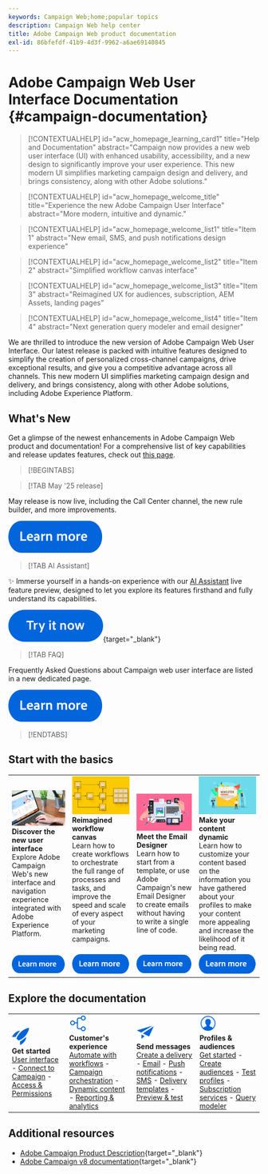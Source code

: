 ```yaml
---
keywords: Campaign Web;home;popular topics
description: Campaign Web help center
title: Adobe Campaign Web product documentation
exl-id: 86bfefdf-41b9-4d3f-9962-a6ae69140845
---
```

# Adobe Campaign Web User Interface Documentation {#campaign-documentation}

>[!CONTEXTUALHELP]
>id="acw_homepage_learning_card1"
>title="Help and Documentation"
>abstract="Campaign now provides a new web user interface (UI) with enhanced usability, accessibility, and a new design to significantly improve your user experience. This new modern UI simplifies marketing campaign design and delivery, and brings consistency, along with other Adobe solutions."

>[!CONTEXTUALHELP]
>id="acw_homepage_welcome_title"
>title="Experience the new Adobe Campaign User Interface"
>abstract="More modern, intuitive and dynamic."

>[!CONTEXTUALHELP]
>id="acw_homepage_welcome_list1"
>title="Item 1"
>abstract="New email, SMS, and push notifications design experience"

>[!CONTEXTUALHELP]
>id="acw_homepage_welcome_list2"
>title="Item 2"
>abstract="Simplified workflow canvas interface"

>[!CONTEXTUALHELP]
>id="acw_homepage_welcome_list3"
>title="Item 3"
>abstract="Reimagined UX for audiences, subscription, AEM Assets, landing pages"

>[!CONTEXTUALHELP]
>id="acw_homepage_welcome_list4"
>title="Item 4"
>abstract="Next generation query modeler and email designer"


We are thrilled to introduce the new version of Adobe Campaign Web User Interface. Our latest release is packed with intuitive features designed to simplify the creation of personalized cross-channel campaigns, drive exceptional results, and give you a competitive advantage across all channels. This new modern UI simplifies marketing campaign design and delivery, and brings consistency, along with other Adobe solutions, including Adobe Experience Platform.

## What's New

Get a glimpse of the newest enhancements in Adobe Campaign Web product and documentation! For a comprehensive list of key capabilities and release updates features, check out [this page](rn/whats-new.md).

>[!BEGINTABS]


>[!TAB May '25 release]

May release is now live, including the Call Center channel, the new rule builder, and more improvements.

[![Learn more button](assets/do-not-localize/learn-more-button.svg)](../v8/rn/release-notes.md)


>[!TAB AI Assistant]

✨ Immerse yourself in a hands-on experience with our [AI Assistant](../v8/email/generative-gs.md) live feature preview, designed to let you explore its features firsthand and fully understand its capabilities. 

[![Learn more button](assets/do-not-localize/try-it-button.svg)](https://experienceleague.adobe.com/en/apps/journey-optimizer/ai-assistant-content-accelerator){target="_blank"}

>[!TAB FAQ] 

Frequently Asked Questions about Campaign web user interface are listed in a new dedicated page.

[![Learn more button](assets/do-not-localize/learn-more-button.svg)](get-started/faq.md)


>[!ENDTABS]

## Start with the basics

<table style="table-layout:fixed">
  <tr style="border: 0;">
    <td>
    <a href="get-started/user-interface.md"><img src="assets/do-not-localize/menu-ui.jpeg"></a>
    <div><strong>Discover the new user interface</strong><br/>Explore Adobe Campaign Web's new interface and navigation experience integrated with Adobe Experience Platform.</div>
    </td>
    <td>
    <a href="workflows/gs-workflows.md"><img src="assets/do-not-localize/menu-workflows.jpeg"></a>
    <div><strong>Reimagined workflow canvas</strong><br/>Learn how to create workflows to orchestrate the full range of processes and tasks, and improve the speed and scale of every aspect of your marketing campaigns.</div><br/>
    </td>
    <td>
    <a href="email/get-started-email-designer.md"><img src="assets/do-not-localize/menu-email.png"></a>
    <div><strong>Meet the Email Designer</strong><br/>Learn how to start from a template, or use Adobe Campaign's new Email Designer to create emails without having to write a single line of code.
    </div></td>
    <td>
    <a href="personalization/gs-personalization.md"><img src="assets/do-not-localize/menu-dynamic.png"></a>
    <div><strong>Make your content dynamic</strong><br/>Learn how to customize your content based on the information you have gathered about your profiles to make your content more appealing and increase the likelihood of it being read.</div>
    </td>
  </tr>
  <tr style="border: 0;">
    <td align="center"><a href="get-started/user-interface.md"><img src="assets/do-not-localize/learn-more-button.svg"></a></td>
    <td align="center"><a href="workflows/gs-workflows.md"><img src="assets/do-not-localize/learn-more-button.svg"></a></td>
    <td align="center"><a href="email/get-started-email-designer.md"><img src="assets/do-not-localize/learn-more-button.svg"></a></td>
    <td align="center"><a href="personalization/gs-personalization.md"><img src="assets/do-not-localize/learn-more-button.svg"></a></td>
    </tr>
</table>

## Explore the documentation

<table style="table-layout:auto">
  <tr style="border: 0;">
    <td>
      <img src="assets/do-not-localize/icon-start.svg" width="35px">
    <br/>
      <strong>Get started</strong><br/><a href="get-started/user-interface.md">User interface</a> - <a href="get-started/connect-to-campaign.md">Connect to Campaign</a> - <a href="get-started/permissions.md">Access & Permissions</a>
    </td>
    <td>
      <img src="assets/do-not-localize/icon-experience.svg" width="35px">
    <br/>
      <strong>Customer's experience</strong><br/><a href="workflows/gs-workflows.md" target="_blank">Automate with workflows</a> - <a href="campaigns/gs-campaigns.md" target="_blank">Campaign orchestration</a> - <a href="personalization/gs-personalization.md">Dynamic content</a> - <a href="reporting/gs-reports.md">Reporting & analytics</a>
    </td>
    <td>
      <img src="assets/do-not-localize/icon-message.svg" width="35px">
    <br/>
      <strong>Send messages</strong><br/><a href="msg/gs-deliveries.md">Create a delivery</a> - <a href="email/create-email.md">Email</a> -  <a href="push/gs-push.md">Push notifications</a> - <a href="sms/gs-sms.md">SMS</a> - <a href="msg/delivery-template.md">Delivery templates</a> - <a href="preview-test/preview-test.md">Preview & test</a> 
    </td>
    <td>
      <img src="assets/do-not-localize/icon_profile.svg" width="35px">
    <br/>
      <strong>Profiles & audiences</strong><br/><a href="audience/gs-audiences-recipients.md">Get started</a> - <a href="audience/create-audience.md">Create audiences</a> - <a href="audience/test-profiles.md">Test profiles</a> - <a href="audience/manage-services.md">Subscription services</a> - <a href="query/query-modeler-overview.md">Query modeler</a>
    </td>
  </tr>
</table> 

## Additional resources

* [Adobe Campaign Product Description](https://helpx.adobe.com/legal/product-descriptions/adobe-campaign-managed-cloud-services.html){target="_blank"}
* [Adobe Campaign v8 documentation](https://experienceleague.adobe.com/docs/campaign-v8.html){target="_blank"}